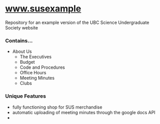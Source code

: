 # www.susexample
Repository for an example version of the UBC Science Undergraduate Society website

### Contains...
- About Us
  - The Executives
  - Budget
  - Code and Procedures
  - Office Hours
  - Meeting Minutes
  - Clubs

### Unique Features
- fully functioning shop for SUS merchandise
- automatic uploading of meeting minutes through the google docs API
- 
